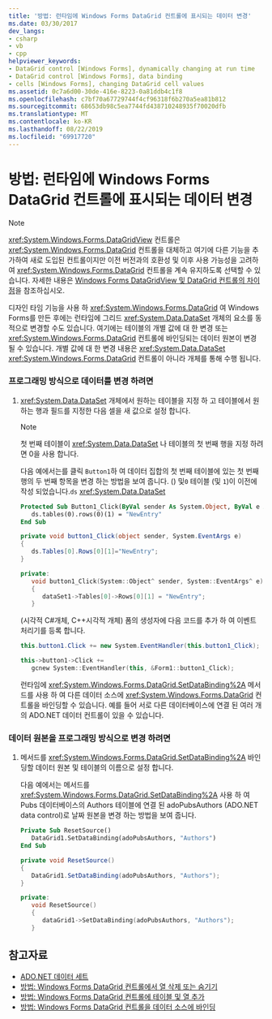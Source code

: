 ```yaml
---
title: '방법: 런타임에 Windows Forms DataGrid 컨트롤에 표시되는 데이터 변경'
ms.date: 03/30/2017
dev_langs:
- csharp
- vb
- cpp
helpviewer_keywords:
- DataGrid control [Windows Forms], dynamically changing at run time
- DataGrid control [Windows Forms], data binding
- cells [Windows Forms], changing DataGrid cell values
ms.assetid: 0c7a6d00-30de-416e-8223-0a81ddb4c1f8
ms.openlocfilehash: c7bf70a67729744f4cf96318f6b270a5ea81b812
ms.sourcegitcommit: 68653db98c5ea7744fd438710248935f70020dfb
ms.translationtype: MT
ms.contentlocale: ko-KR
ms.lasthandoff: 08/22/2019
ms.locfileid: "69917720"
---
```

# <a name="how-to-change-displayed-data-at-run-time-in-the-windows-forms-datagrid-control"></a>방법: 런타임에 Windows Forms DataGrid 컨트롤에 표시되는 데이터 변경
> [!NOTE]
> <xref:System.Windows.Forms.DataGridView> 컨트롤은 <xref:System.Windows.Forms.DataGrid> 컨트롤을 대체하고 여기에 다른 기능을 추가하여 새로 도입된 컨트롤이지만 이전 버전과의 호환성 및 이후 사용 가능성을 고려하여 <xref:System.Windows.Forms.DataGrid> 컨트롤을 계속 유지하도록 선택할 수 있습니다. 자세한 내용은 [Windows Forms DataGridView 및 DataGrid 컨트롤의 차이점](differences-between-the-windows-forms-datagridview-and-datagrid-controls.md)을 참조하십시오.  
  
 디자인 타임 기능을 사용 하 <xref:System.Windows.Forms.DataGrid> 여 Windows Forms를 만든 후에는 런타임에 그리드 <xref:System.Data.DataSet> 개체의 요소를 동적으로 변경할 수도 있습니다. 여기에는 테이블의 개별 값에 대 한 변경 또는 <xref:System.Windows.Forms.DataGrid> 컨트롤에 바인딩되는 데이터 원본이 변경 될 수 있습니다. 개별 값에 대 한 변경 내용은 <xref:System.Data.DataSet> <xref:System.Windows.Forms.DataGrid> 컨트롤이 아니라 개체를 통해 수행 됩니다.  
  
### <a name="to-change-data-programmatically"></a>프로그래밍 방식으로 데이터를 변경 하려면  
  
1. <xref:System.Data.DataSet> 개체에서 원하는 테이블을 지정 하 고 테이블에서 원하는 행과 필드를 지정한 다음 셀을 새 값으로 설정 합니다.  
  
    > [!NOTE]
    > 첫 번째 테이블이 <xref:System.Data.DataSet> 나 테이블의 첫 번째 행을 지정 하려면 0을 사용 합니다.  
  
     다음 예에서는를 클릭 `Button1`하 여 데이터 집합의 첫 번째 테이블에 있는 첫 번째 행의 두 번째 항목을 변경 하는 방법을 보여 줍니다. () 및`0` 테이블 (및 `1`)이 이전에 작성 되었습니다.`ds` <xref:System.Data.DataSet>  
  
    ```vb  
    Protected Sub Button1_Click(ByVal sender As System.Object, ByVal e As System.EventArgs) Handles Button1.Click  
       ds.tables(0).rows(0)(1) = "NewEntry"  
    End Sub  
    ```  
  
    ```csharp  
    private void button1_Click(object sender, System.EventArgs e)  
    {  
       ds.Tables[0].Rows[0][1]="NewEntry";  
    }  
    ```  
  
    ```cpp  
    private:   
       void button1_Click(System::Object^ sender, System::EventArgs^ e)  
       {  
          dataSet1->Tables[0]->Rows[0][1] = "NewEntry";  
       }  
    ```  
  
     (시각적 C#개체, C++시각적 개체) 폼의 생성자에 다음 코드를 추가 하 여 이벤트 처리기를 등록 합니다.  
  
    ```csharp  
    this.button1.Click += new System.EventHandler(this.button1_Click);  
    ```  
  
    ```cpp  
    this->button1->Click +=  
       gcnew System::EventHandler(this, &Form1::button1_Click);  
    ```  
  
     런타임에 <xref:System.Windows.Forms.DataGrid.SetDataBinding%2A> 메서드를 사용 하 여 다른 데이터 소스에 <xref:System.Windows.Forms.DataGrid> 컨트롤을 바인딩할 수 있습니다. 예를 들어 서로 다른 데이터베이스에 연결 된 여러 개의 ADO.NET 데이터 컨트롤이 있을 수 있습니다.  
  
### <a name="to-change-the-datasource-programmatically"></a>데이터 원본을 프로그래밍 방식으로 변경 하려면  
  
1. 메서드를 <xref:System.Windows.Forms.DataGrid.SetDataBinding%2A> 바인딩할 데이터 원본 및 테이블의 이름으로 설정 합니다.  
  
     다음 예에서는 메서드를 <xref:System.Windows.Forms.DataGrid.SetDataBinding%2A> 사용 하 여 Pubs 데이터베이스의 Authors 테이블에 연결 된 adoPubsAuthors (ADO.NET data control)로 날짜 원본을 변경 하는 방법을 보여 줍니다.  
  
    ```vb  
    Private Sub ResetSource()  
       DataGrid1.SetDataBinding(adoPubsAuthors, "Authors")  
    End Sub  
    ```  
  
    ```csharp  
    private void ResetSource()  
    {  
       DataGrid1.SetDataBinding(adoPubsAuthors, "Authors");  
    }  
    ```  
  
    ```cpp  
    private:  
       void ResetSource()  
       {  
          dataGrid1->SetDataBinding(adoPubsAuthors, "Authors");  
       }  
    ```  
  
## <a name="see-also"></a>참고자료

- [ADO.NET 데이터 세트](../../data/adonet/ado-net-datasets.md)
- [방법: Windows Forms DataGrid 컨트롤에서 열 삭제 또는 숨기기](how-to-delete-or-hide-columns-in-the-windows-forms-datagrid-control.md)
- [방법: Windows Forms DataGrid 컨트롤에 테이블 및 열 추가](how-to-add-tables-and-columns-to-the-windows-forms-datagrid-control.md)
- [방법: Windows Forms DataGrid 컨트롤을 데이터 소스에 바인딩](how-to-bind-the-windows-forms-datagrid-control-to-a-data-source.md)
